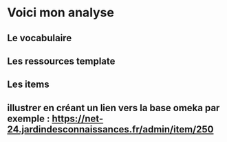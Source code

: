 # Voici mon analyse

## Le vocabulaire 


## Les ressources template


## Les items


## illustrer en créant un lien vers la base omeka par exemple : https://net-24.jardindesconnaissances.fr/admin/item/250  
